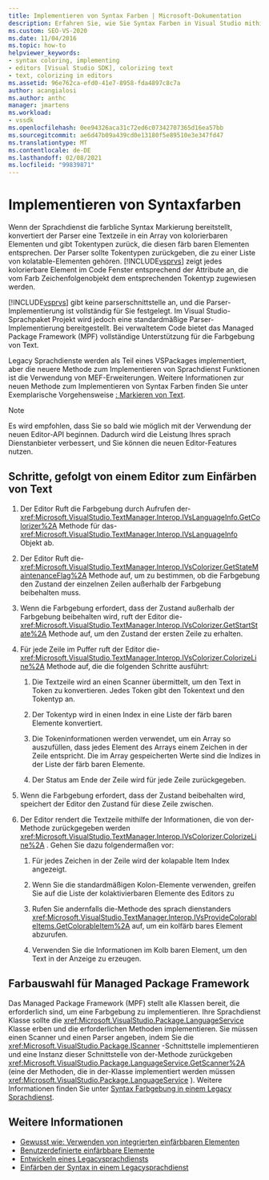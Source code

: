 ```yaml
---
title: Implementieren von Syntax Farben | Microsoft-Dokumentation
description: Erfahren Sie, wie Sie Syntax Farben in Visual Studio mithilfe der Sprachdienst Funktionen von Managed Package Framework (MPF) implementieren.
ms.custom: SEO-VS-2020
ms.date: 11/04/2016
ms.topic: how-to
helpviewer_keywords:
- syntax coloring, implementing
- editors [Visual Studio SDK], colorizing text
- text, colorizing in editors
ms.assetid: 96e762ca-efd0-41e7-8958-fda4897c8c7a
author: acangialosi
ms.author: anthc
manager: jmartens
ms.workload:
- vssdk
ms.openlocfilehash: 0ee94326aca31c72ed6c07342707365d16ea57bb
ms.sourcegitcommit: ae6d47b09a439cd0e13180f5e89510e3e347fd47
ms.translationtype: MT
ms.contentlocale: de-DE
ms.lasthandoff: 02/08/2021
ms.locfileid: "99839871"
---
```

# <a name="implementing-syntax-coloring"></a>Implementieren von Syntaxfarben
Wenn der Sprachdienst die farbliche Syntax Markierung bereitstellt, konvertiert der Parser eine Textzeile in ein Array von kolorierbaren Elementen und gibt Tokentypen zurück, die diesen färb baren Elementen entsprechen. Der Parser sollte Tokentypen zurückgeben, die zu einer Liste von kolatable-Elementen gehören. [!INCLUDE[vsprvs](../../code-quality/includes/vsprvs_md.md)] zeigt jedes kolorierbare Element im Code Fenster entsprechend der Attribute an, die vom Farb Zeichenfolgenobjekt dem entsprechenden Tokentyp zugewiesen werden.

 [!INCLUDE[vsprvs](../../code-quality/includes/vsprvs_md.md)] gibt keine parserschnittstelle an, und die Parser-Implementierung ist vollständig für Sie festgelegt. Im Visual Studio-Sprachpaket Projekt wird jedoch eine standardmäßige Parser-Implementierung bereitgestellt. Bei verwaltetem Code bietet das Managed Package Framework (MPF) vollständige Unterstützung für die Farbgebung von Text.

 Legacy Sprachdienste werden als Teil eines VSPackages implementiert, aber die neuere Methode zum Implementieren von Sprachdienst Funktionen ist die Verwendung von MEF-Erweiterungen. Weitere Informationen zur neuen Methode zum Implementieren von Syntax Farben finden Sie unter Exemplarische Vorgehensweise [: Markieren von Text](../../extensibility/walkthrough-highlighting-text.md).

> [!NOTE]
> Es wird empfohlen, dass Sie so bald wie möglich mit der Verwendung der neuen Editor-API beginnen. Dadurch wird die Leistung Ihres sprach Dienstanbieter verbessert, und Sie können die neuen Editor-Features nutzen.

## <a name="steps-followed-by-an-editor-to-colorize-text"></a>Schritte, gefolgt von einem Editor zum Einfärben von Text

1. Der Editor Ruft die Farbgebung durch Aufrufen der- <xref:Microsoft.VisualStudio.TextManager.Interop.IVsLanguageInfo.GetColorizer%2A> Methode für das- <xref:Microsoft.VisualStudio.TextManager.Interop.IVsLanguageInfo> Objekt ab.

2. Der Editor Ruft die- <xref:Microsoft.VisualStudio.TextManager.Interop.IVsColorizer.GetStateMaintenanceFlag%2A> Methode auf, um zu bestimmen, ob die Farbgebung den Zustand der einzelnen Zeilen außerhalb der Farbgebung beibehalten muss.

3. Wenn die Farbgebung erfordert, dass der Zustand außerhalb der Farbgebung beibehalten wird, ruft der Editor die- <xref:Microsoft.VisualStudio.TextManager.Interop.IVsColorizer.GetStartState%2A> Methode auf, um den Zustand der ersten Zeile zu erhalten.

4. Für jede Zeile im Puffer ruft der Editor die- <xref:Microsoft.VisualStudio.TextManager.Interop.IVsColorizer.ColorizeLine%2A> Methode auf, die die folgenden Schritte ausführt:

    1. Die Textzeile wird an einen Scanner übermittelt, um den Text in Token zu konvertieren. Jedes Token gibt den Tokentext und den Tokentyp an.

    2. Der Tokentyp wird in einen Index in eine Liste der färb baren Elemente konvertiert.

    3. Die Tokeninformationen werden verwendet, um ein Array so auszufüllen, dass jedes Element des Arrays einem Zeichen in der Zeile entspricht. Die im Array gespeicherten Werte sind die Indizes in der Liste der färb baren Elemente.

    4. Der Status am Ende der Zeile wird für jede Zeile zurückgegeben.

5. Wenn die Farbgebung erfordert, dass der Zustand beibehalten wird, speichert der Editor den Zustand für diese Zeile zwischen.

6. Der Editor rendert die Textzeile mithilfe der Informationen, die von der-Methode zurückgegeben werden <xref:Microsoft.VisualStudio.TextManager.Interop.IVsColorizer.ColorizeLine%2A> . Gehen Sie dazu folgendermaßen vor:

    1. Für jedes Zeichen in der Zeile wird der kolapable Item Index angezeigt.

    2. Wenn Sie die standardmäßigen Kolon-Elemente verwenden, greifen Sie auf die Liste der kolaktivierbaren Elemente des Editors zu

    3. Rufen Sie andernfalls die-Methode des sprach dienstanders <xref:Microsoft.VisualStudio.TextManager.Interop.IVsProvideColorableItems.GetColorableItem%2A> auf, um ein kolfärb bares Element abzurufen.

    4. Verwenden Sie die Informationen im Kolb baren Element, um den Text in der Anzeige zu erzeugen.

## <a name="managed-package-framework-colorizer"></a>Farbauswahl für Managed Package Framework
 Das Managed Package Framework (MPF) stellt alle Klassen bereit, die erforderlich sind, um eine Farbgebung zu implementieren. Ihre Sprachdienst Klasse sollte die <xref:Microsoft.VisualStudio.Package.LanguageService> Klasse erben und die erforderlichen Methoden implementieren. Sie müssen einen Scanner und einen Parser angeben, indem Sie die <xref:Microsoft.VisualStudio.Package.IScanner> -Schnittstelle implementieren und eine Instanz dieser Schnittstelle von der-Methode zurückgeben <xref:Microsoft.VisualStudio.Package.LanguageService.GetScanner%2A> (eine der Methoden, die in der-Klasse implementiert werden müssen <xref:Microsoft.VisualStudio.Package.LanguageService> ). Weitere Informationen finden Sie unter [Syntax Farbgebung in einem Legacy Sprachdienst](../../extensibility/internals/syntax-colorizing-in-a-legacy-language-service.md).

## <a name="see-also"></a>Weitere Informationen
- [Gewusst wie: Verwenden von integrierten einfärbbaren Elementen](../../extensibility/internals/how-to-use-built-in-colorable-items.md)
- [Benutzerdefinierte einfärbbare Elemente](../../extensibility/internals/custom-colorable-items.md)
- [Entwickeln eines Legacysprachdiensts](../../extensibility/internals/developing-a-legacy-language-service.md)
- [Einfärben der Syntax in einem Legacysprachdienst](../../extensibility/internals/syntax-colorizing-in-a-legacy-language-service.md)
